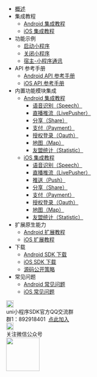 * [概述](README.md)
* 集成教程
  * [Android 集成教程](UniMPDocs/UseSdk/android.md)
  * [iOS 集成教程](UniMPDocs/UseSdk/ios.md)
* 功能示例
  * [启动小程序](UniMPDocs/Sample/start.md)
  * [关闭小程序](UniMPDocs/Sample/close.md) 
  * [宿主-小程序通讯](UniMPDocs/Sample/event.md) 
* API 参考手册
  * [Android API 参考手册](UniMPDocs/API/android.md)
  * [iOS API 参考手册](UniMPDocs/API/ios.md)
* 内置功能模块集成
  * [Android 集成教程](UniMPDocs/UseModule/android/android.md)
    * [语音识别（Speech）](UniMPDocs/UseModule/android/speech.md)
    * [直播推流（LivePusher）](UniMPDocs/UseModule/android/livepusher.md)
    * [分享（Share）](UniMPDocs/UseModule/android/share.md)
    * [支付（Payment）](UniMPDocs/UseModule/android/payment.md)
    * [授权登录（Oauth）](UniMPDocs/UseModule/android/oauth.md)
    * [地图（Map）](UniMPDocs/UseModule/android/map.md)
    * [友盟统计（Statistic）](UniMPDocs/UseModule/android/umstatistic.md)
  * [iOS 集成教程](UniMPDocs/UseModule/ios/ios.md)
    * [语音识别（Speech）](UniMPDocs/UseModule/ios/speech.md)
    * [直播推流（LivePusher）](UniMPDocs/UseModule/ios/livepusher.md)
    * [推送（Push）](UniMPDocs/UseModule/ios/push.md)
    * [分享（Share）](UniMPDocs/UseModule/ios/share.md)
    * [支付（Payment）](UniMPDocs/UseModule/ios/payment.md)
    * [授权登录（Oauth）](UniMPDocs/UseModule/ios/oauth.md)
    * [地图（Map）](UniMPDocs/UseModule/ios/map.md)
    * [友盟统计（Statistic）](UniMPDocs/UseModule/ios/umstatistic.md)
* 扩展原生能力
  * [Android 扩展教程](UniMPDocs/Extension/android.md)
  * [iOS 扩展教程](UniMPDocs/Extension/ios.md)
* 下载
  * [Android SDK 下载](UniMPDocs/SDKDownload/android.md)
  * [iOS SDK 下载](UniMPDocs/SDKDownload/ios.md)
  * [源码公开策略](UniMPDocs/SDKDownload/opensource.md)
* 常见问题
  * [Android 常见问题](UniMPDocs/FAQ/android.md)
  * [iOS 常见问题](UniMPDocs/FAQ/ios.md)
<div class="contact-box">
  <div class="contact-item">
    <img src="//img-cdn-qiniu.dcloud.net.cn/uniapp/doc/qq@2x.png" width="20" height="20"/>
    <div class="contact-smg">
       <div>uni小程序SDK官方QQ交流群</div>
    <div>群1：892918401 &nbsp;<a target="_blank" href="//shang.qq.com/wpa/qunwpa?idkey=4b0a7a0f7c73efb5cebb38bb8bf7df262b68a31e0205709467eed8cca8da58d1">点此加入</a></div>
    </div>
  </div>
  <div class="contact-item">
    <img src="//img-cdn-qiniu.dcloud.net.cn/uniapp/doc/weixin@2x.png" width="20" height="20"/>
    <div class="contact-smg">
      <div>关注微信公众号</div>
      <img src="https://img-cdn-qiniu.dcloud.net.cn/uniapp/doc/weixin.jpg" width="90" height="90"/>
    </div>
  </div>
</div>
